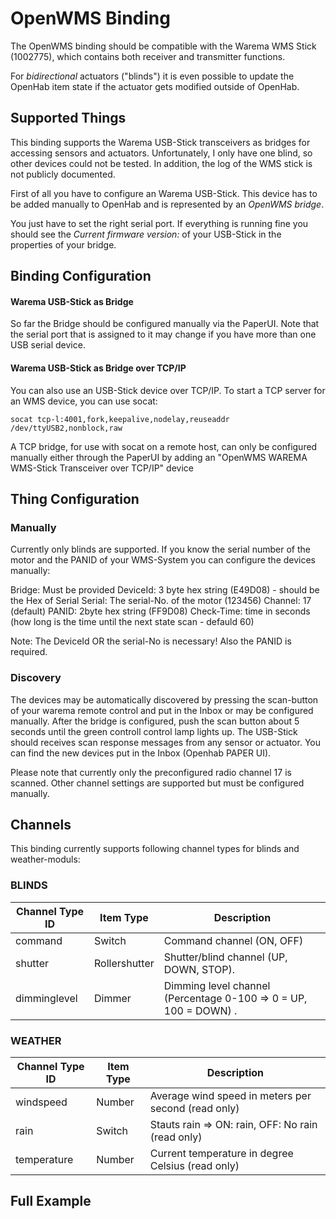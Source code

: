 # OpenWMS Binding

The OpenWMS binding should be compatible with the Warema WMS Stick (1002775), which contains both receiver and transmitter functions.

For _bidirectional_ actuators ("blinds") it is even possible to update the OpenHab item state if the actuator gets modified outside of OpenHab.

## Supported Things

This binding supports the Warema USB-Stick transceivers as bridges for accessing sensors and actuators. Unfortunately, I only have one blind, so other devices could not be tested. In addition, the log of the WMS stick is not publicly documented. 

First of all you have to configure an Warema USB-Stick. This device has to be added manually to OpenHab and is represented by an _OpenWMS bridge_. 

You just have to set the right serial port. If everything is running fine you should see the _Current firmware version:_ of your USB-Stick in the properties of your bridge.

## Binding Configuration

#### Warema USB-Stick as Bridge
So far the Bridge should be configured manually via the PaperUI. Note that the serial port that is assigned to it may change if you have more than one USB serial device.

#### Warema USB-Stick as Bridge over TCP/IP
You can also use an USB-Stick device over TCP/IP.
To start a TCP server for an WMS device, you can use socat:

```
socat tcp-l:4001,fork,keepalive,nodelay,reuseaddr /dev/ttyUSB2,nonblock,raw

```
A TCP bridge, for use with socat on a remote host, can only be configured manually either through the PaperUI by adding an "OpenWMS WAREMA WMS-Stick Transceiver over TCP/IP" device


## Thing Configuration

### Manually 
Currently only blinds are supported.
If you know the serial number of the motor and the PANID of your WMS-System you can configure the devices manually:

Bridge: Must be provided
DeviceId: 3 byte hex string (E49D08) - should be the Hex of Serial
Serial: The serial-No. of the motor (123456) 
Channel: 17 (default)
PANID: 2byte hex string (FF9D08)
Check-Time: time in seconds (how long is the time until the next state scan - defauld 60)

Note:
The DeviceId OR the serial-No is necessary!
Also the PANID is required.

### Discovery

The devices may be automatically discovered by pressing the scan-button of your warema remote control and put in the Inbox or may be configured manually.
After the bridge is configured, push the scan button about 5 seconds until the green controll control lamp lights up. 
The USB-Stick should receives scan response messages from any sensor or actuator. You can find the new devices put in the Inbox (Openhab PAPER UI).

Please note that currently only the preconfigured radio channel 17 is scanned. Other channel settings are supported but must be configured manually.

## Channels
This binding currently supports following channel types for blinds and weather-moduls:

### BLINDS
| Channel Type ID | Item Type     | Description                                                                        |
|-----------------|---------------|------------------------------------------------------------------------------------|
| command         | Switch        | Command channel (ON, OFF)                                                          |
| shutter         | Rollershutter | Shutter/blind channel (UP, DOWN, STOP).                                            |
| dimminglevel    | Dimmer        | Dimming level channel (Percentage 0-100 => 0 = UP, 100 = DOWN) .                   |

### WEATHER 
| Channel Type ID | Item Type     | Description                                                                        |
|-----------------|---------------|------------------------------------------------------------------------------------|
| windspeed       | Number        | Average wind speed in meters per second (read only)                                |
| rain            | Switch        | Stauts rain => ON: rain, OFF: No rain (read only)                                  |
| temperature     | Number        | Current temperature in degree Celsius (read only)                                  |

## Full Example





